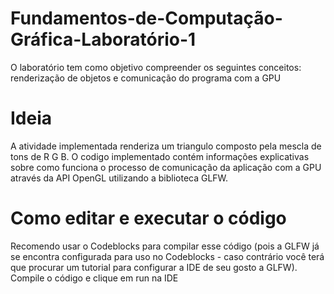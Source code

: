 # Fundamentos-de-Computação-Gráfica-Laboratório-1
O  laboratório tem como objetivo compreender os seguintes conceitos: renderização de objetos e comunicação do programa com a GPU

# Ideia
A atividade implementada renderiza um triangulo composto pela mescla de tons de R G B. O codigo implementado contém informações explicativas sobre como funciona o processo de comunicação da aplicação com a GPU através da API OpenGL utilizando a biblioteca GLFW.

# Como editar e executar o código
Recomendo usar o Codeblocks para compilar esse código (pois a GLFW já se encontra configurada para uso no Codeblocks - caso contrário você terá que procurar um tutorial para configurar a IDE de seu gosto a GLFW).
Compile o código e clique em run na IDE
